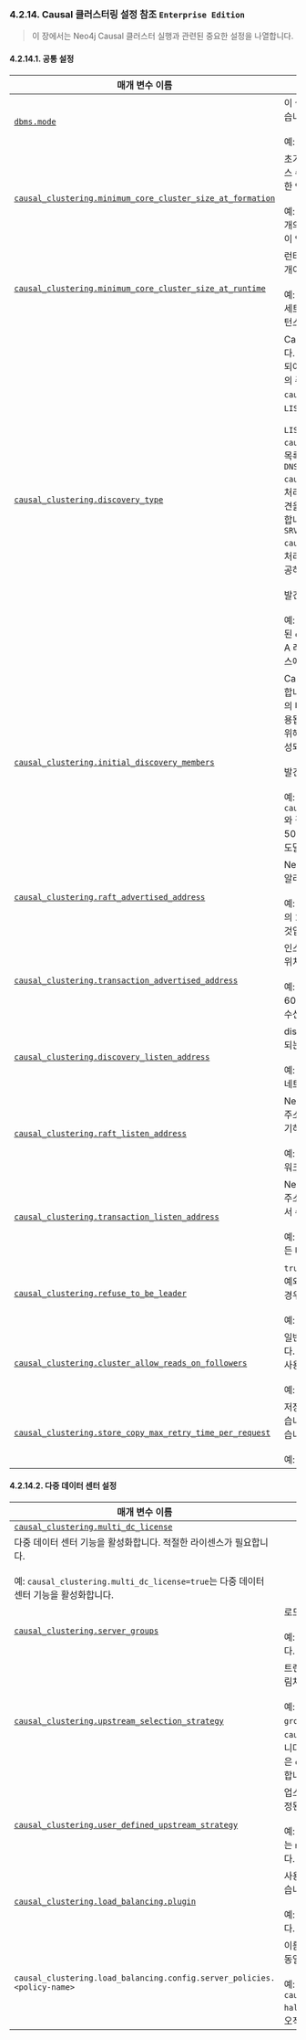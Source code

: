 ### 4.2.14. Causal 클러스터링 설정 참조 `Enterprise Edition`
> 이 장에서는 Neo4j Causal 클러스터 실행과 관련된 중요한 설정을 나열합니다.

#### 4.2.14.1. 공통 설정

| 매개 변수 이름 | 설명 |
|---------------|------|
| [`dbms.mode`](https://neo4j.com/docs/operations-manual/3.4/reference/configuration-settings/#config_dbms.mode) | 이 설정은 데이터베이스의 작동 모드를 구성합니다. Causal 클러스터링에는 두가지 모드가 있습니다: `CORE` 또는 `READ_REPLICA`.<br><br>예: `dbms.mode=READ_REPLICA`는 이 서버를 Read Replica로 정의합니다.|
|[`causal_clustering.minimum_core_cluster_size_at_formation`](https://neo4j.com/docs/operations-manual/3.4/reference/configuration-settings/#config_causal_clustering.minimum_core_cluster_size_at_formation)|초기 클러스터 형성시 기대되는 클러스터 크기. 안전한 클러스터를 형성하기 위한 최소 인스턴스 수는 2개이지만, 최소한의 작동 내결함성을 허용하기 위해 기본적으로 3개로 설정되어 있어 한 인스턴스가 손실되더라도 클러스터가 작동할 수 있습니다.<br><br>예: `causal_clustering.minimum_core_cluster_size_at_formation=3`은 클러스터가 세 개의 코어 멤버로 시작하도록 지정합니다.(세 개 중 두 개의 클러스터가 형성될 때 시작하는 것이 안전할 것입니다).|
|[`causal_clustering.minimum_core_cluster_size_at_runtime`](https://neo4j.com/docs/operations-manual/3.4/reference/configuration-settings/#config_causal_clustering.minimum_core_cluster_size_at_runtime)|런타임시 최소 코어 클러스터 크기. 내결함성 클러스터를 유지하기 위한 최소 인스턴스 수는 2개이지만 정상적인 가동 특성을 위해 기본값은 3개입니다.<br><br>예: `causal_clustering.minimum_core_cluster_size_at_runtime=3`은 클러스터가 투표 세트에서 코어 멤버 수를 3개 아래로 떨어뜨리지 않아야 한다는 것을 지정합니다.(단지 두 인스턴스의 과반수가 클러스터를 계속 실행하도록 허용).|
|[`causal_clustering.discovery_type`](https://neo4j.com/docs/operations-manual/3.4/reference/configuration-settings/#config_causal_clustering.discovery_type)|Causal 클러스터링 인스턴스는 네트워크를 통해 통신하여 데이터베이스의 일관성을 보장합니다. 클러스터의 각 멤버에는 클러스터에 있어야 하는 다른 멤버에 대한 부트 스트랩 정보가 제공되어야 합니다. 이 설정은 클러스터에서 인스턴스가 부트 스트랩을 위해 연결할 다른 인스턴스의 주소를 결정하는 데 사용할 전략을 지정합니다. 이 설정의 값은 `causal_clustering.initial_discovery_members`가 해석되는 방법을 결정합니다. 옵션은 `LIST`, `DNS` 및 `SRV`입니다. <br><br>`LIST`<br>`causal_clustering.initial_discovery_members`를 발견을 위해 연락할 코어 서버의 주소 목록으로 처리합니다. <br>`DNS`<br>`causal_clustering.initial_discovery_members`를 DNS를 통해 확인할 도메인 이름으로 처리합니다. `causal_clustering.initial_discovery_members`에 의해 지정된 포트에서 발견을 위해 연락할 코어의 호스트명 또는 IP 주소가 있는 A 레코드를 제공하는 DNS 확인을 예상합니다.<br>`SRV`<br>`causal_clustering.initial_discovery_members`를 DNS를 통해 확인할 도메인 이름으로 처리합니다. 발견을 위해 연락할 코어의 호스트명이나 IP 주소 및 포트가 있는 SRV 레코드를 제공하는 DNS 확인을 예상합니다.<br><br>발견 및 발견 구성 옵션에 대한 자세한 정보는 [클러스터 멤버의 초기 발견](./create-a-new-causal-cluster.md#4236-클러스터-멤버의-초기-발견) 장에 나와 있습니다.<br><br>예: `causal_clustering.initial_discovery_members=neo20.example.com:5000`과 결합된 `causal_clustering.discovery_type=DNS`는 neo20.example.com에 대한 모든 DNS A 레코드를 가져오고 각 A 레코드의 IP 주소에 대해 5000번 포트에서 수신하는 Neo4j 인스턴스에 도달하려고 시도할 것입니다.|
|[`causal_clustering.initial_discovery_members`](https://neo4j.com/docs/operations-manual/3.4/reference/configuration-settings/#config_causal_clustering.initial_discovery_members)| Causal 클러스터링 인스턴스는 데이터베이스의 일관성을 보장하기 위해 네트워크를 통해 통신합니다. 인스턴스는 이러한 초기 발견 멤버에게 연락하여 클러스터의 멤버로 등록하고 클러스터의 다른 멤버에 대한 연락처 정보(보급된 주소)를 요청합니다. 인스턴스의 고유 주소 지정은 허용됩니다. 다른 모든 클러스터 멤버에 대해 주소를 지정할 필요는 없습니다. 그러나 클러스터를 위해 구성된 초기 발견 멤버가 둘 이상의 연결이 끊긴 집합을 형성하면 클러스터는 올바르게 형성되지 않습니다. 이 구성 옵션에서 공백을 사용하지 마십시오.<br><br>발견 및 발견 구성 옵션에 대한 자세한 정보는 [클러스터 멤버의 초기 발견](./create-a-new-causal-cluster.md#4236-클러스터-멤버의-초기-발견) 장에 나와 있습니다.<br><br>예: `causal_clustering.initial_discovery_members=neo22:5001,neo21:5001,neo20:5001 `와 결합된 `causal_clustering.discovery_type=LIST`는 5001번 포트에서 *neo22*를, 5001번 포트에서 *neo21*을, 또한 5001번 포트에서 *neo20*을 수신하는 Neo4j 인스턴스에 도달하려고 시도할 것입니다.|
|[`causal_clustering.raft_advertised_address`](https://neo4j.com/docs/operations-manual/3.4/reference/configuration-settings/#config_causal_clustering.raft_advertised_address)|Neo4j 인스턴스가 코어 클러스터 내에서 Raft 메시지를 수신할 클러스터의 다른 멤버들에게 알리는 위치를 지정하는 주소/포트 설정.<br><br>예: `causal_clustering.raft_advertised_address=192.168.33.20:7000`는 포트 7000의 192.168.33.20에 바인딩 된 네트워크 인터페이스에서 클러스터 통신을 위해 수신 대기할 것입니다.|
|[`causal_clustering.transaction_advertised_address`](https://neo4j.com/docs/operations-manual/3.4/reference/configuration-settings/#config_causal_clustering.transaction_advertised_address)|인스턴스가 transaction-shipping catchup 프로토콜에서 트랜잭션에 대한 요청을 수신할 위치를 알리는 주소를 지정하는 주소/포트 설정.<br><br>예: `causal_clustering.transaction_advertised_address=192.168.33.20:6001`은 포트 6001의 192.168.33.20에 바인딩 된 네트워크 인터페이스에서 클러스터 멤버의 트랜잭션을 수신합니다.|
|[`causal_clustering.discovery_listen_address`](https://neo4j.com/docs/operations-manual/3.4/reference/configuration-settings/#config_causal_clustering.discovery_listen_address)|discovery 프로토콜에서 사용할 주소/포트 설정. 이는 클러스터의 다른 멤버들의 구성에 설정되는 `causal_clustering.initial_discovery_members` 설정 안에 포함될 설정입니다.<br><br>예: `causal_clustering.discovery_listen_address=0.0.0.0:5001`은 포트 5001의 모든 네트워크 인터페이스에서 클러스터 멤버십 통신을 수신합니다.|
|[`causal_clustering.raft_listen_address`](https://neo4j.com/docs/operations-manual/3.4/reference/configuration-settings/#config_causal_clustering.raft_listen_address)|Neo4j 인스턴스가 클러스터 통신을 위해 바인딩 할 네트워크 인터페이스와 포트를 지정하는 주소/포트 설정. 이 설정은 `causal_clustering.raft_advertised_address`설정에서 수신 대기하는 이 인스턴스에서 알린 주소에 맞춰 설정되어야 합니다.<br><br>예: `causal_clustering.raft_listen_address=0.0.0.0:7000`은 포트 7000의 모든 네트워크 인터페이스에서 클러스터 통신을 수신합니다.|
|[`causal_clustering.transaction_listen_address`](https://neo4j.com/docs/operations-manual/3.4/reference/configuration-settings/#config_causal_clustering.transaction_listen_address)|Neo4j 인스턴스가 클러스터 통신을 위해 바인딩 할 네트워크 인터페이스와 포트를 지정하는 주소/포트 설정. 이 설정은 `causal_clustering.transaction_advertised_address`설정에서 수신 대기하는 이 인스턴스에서 알린 주소에 맞춰 설정되어야 합니다.<br><br>예: `causal_clustering.transaction_listen_address=0.0.0.0:6001`은 포트 7000의 모든 네트워크 인터페이스에서 클러스터 통신을 수신합니다.|
|[`causal_clustering.refuse_to_be_leader`](https://neo4j.com/docs/operations-manual/3.4/reference/configuration-settings/#config_causal_clustering.refuse_to_be_leader)|`true`로 설정된 경우, 현재 인스턴스가 Raft 리더가 되는 것을 방지합니다. 기본값은 `false`이며, 예외적인 상황에서만 전문가 사용자가 사용하거나, Neo4j Professional Services가 권고한 경우에만 사용해야 합니다.<br><br>예: `causal_clustering.refuse_to_be_leader=false`|
|[`causal_clustering.cluster_allow_reads_on_followers`](https://neo4j.com/docs/operations-manual/3.4/reference/configuration-settings/#config_causal_clustering.cluster_allow_reads_on_followers)|일반 이기종의 설정에서 읽기 전용 쿼리에 대해 팔로워를 사용할 수 있도록 기본값은 `true`입니다. 참고: 클러스터에 read replica가 없으면, 팔로워는 이 설정의 값에 관계없이 읽기를 위해 사용 가능하게 됩니다.<br><br>예: `causal_clustering.cluster_allow_reads_on_followers=true`|
|[`causal_clustering.store_copy_max_retry_time_per_request`](https://neo4j.com/docs/operations-manual/3.4/reference/configuration-settings/#config_causal_clustering.store_copy_max_retry_time_per_request)|저장소 복사가 결국 실패하는 조건. 구성된 시간이 충족되지 않는 한 요청을 다시 시도할 수 있습니다. 매우 큰 저장소나 파일 전송 속도를 늦출 수 있는 다른 이유로 인해 이것이 증가할 수 있습니다.<br><br>예: `causal_clustering.store_copy_max_retry_time_per_request=60min`|

#### 4.2.14.2. 다중 데이터 센터 설정

| 매개 변수 이름 | 설명 |
|---------------|------|
|[`causal_clustering.multi_dc_license`](https://neo4j.com/docs/operations-manual/3.4/reference/configuration-settings/#config_causal_clustering.multi_dc_license)|
다중 데이터 센터 기능을 활성화합니다. 적절한 라이센스가 필요합니다.<br><br>예: `causal_clustering.multi_dc_license=true`는 다중 데이터 센터 기능을 활성화합니다.|
|[`causal_clustering.server_groups`](https://neo4j.com/docs/operations-manual/3.4/reference/configuration-settings/#config_causal_clustering.server_groups)|로드 밸런싱 및 복제 정책을 구성할 때 사용되는 서버의 그룹 이름 목록.<br><br>예: `causal_clustering.server_groups=us,us-east`는 `us`와 `us-east` 그룹에 현재 인스턴스를 추가할 것입니다.|
|[`causal_clustering.upstream_selection_strategy`](https://neo4j.com/docs/operations-manual/3.4/reference/configuration-settings/#config_causal_clustering.upstream_selection_strategy)|트랜잭션 업데이트를 가져올 업스트림 데이터베이스 서버를 선택하기 위해 read replica가 사용하는 전략의 내림차순 우선순위 목록입니다.<br><br>예: `causal_clustering.upstream_selection_strategy=connect-randomly-within-server-group,typically-connect-to-random-read-replica`는 Read Replica가 `causal_clustering.server_groups`에 지정된 그룹의 다른 인스턴스에 먼저 연결을 시도하도록 동작을 구성합니다. 해당 그룹에서 라이브 인스턴스를 찾지 못하면 임의의 Read Replica에 연결합니다. `user_defined`의 값은 `causal_clustering.user_defined_upstream_strategy` 설정을 사용하여 사용자 지정 전략 정의를 활성화합니다.|
|[`causal_clustering.user_defined_upstream_strategy`](https://neo4j.com/docs/operations-manual/3.4/reference/configuration-settings/#config_causal_clustering.user_defined_upstream_strategy)|업스트림 종속성의 구성을 정의. `causal_clustering.upstream_selection_strategy`가 `user_defined`로 설정된 경우에만 사용할 수 있습니다.<br><br>예: `causal_clustering.user_defined_upstream_strategy=groups(north2); groups(north); halt()`는 `north2`에 있는 서버를 검색합니다. 만약 사용할 수 있는 서버가 없는 경우, `north`서버 그룹을 검색할 것입니다. 마지막으로, 이전 그룹의 어디에서도 서버를 확인할 수 없는 경우 `halt()`를 통해 규칙 체인이 중지됩니다.|
|[`causal_clustering.load_balancing.plugin`](https://neo4j.com/docs/operations-manual/3.4/reference/configuration-settings/#config_causal_clustering.load_balancing.plugin)|사용할 로드 밸런싱 플러그인. `server_policies`라는 하나의 사전 정의된 플러그인을 기본적으로 사용할 수 있습니다.<br><br>예: `causal_clustering.load_balancing.plugin=server_policies`는 사용자 지정 정책 정의를 활성화합니다.|
|`causal_clustering.load_balancing.config.server_policies.<policy-name>`|<policy-name> 이름으로 사용자 지정 정책을 정의. 로드 밸런싱 정책은 클러스터 전역 구성이므로 모든 코어 시스템에서 정확히 동일한 방법으로 정의되어야 합니다.<br><br>예: `causal_clustering.load_balancing.config.server_policies.north1_only=groups(north1)→min(2); halt();`은 `north1_only`라는 이름의 로드 밸런싱 정책을 정의합니다. 사용 가능한 서버가 두개 있다면 쿼리는 오직 `north1`서버 그룹에 있는 서버로 전송됩니다. `north1`에 서버가 두개 미만이라면 체인이 중지됩니다.|
